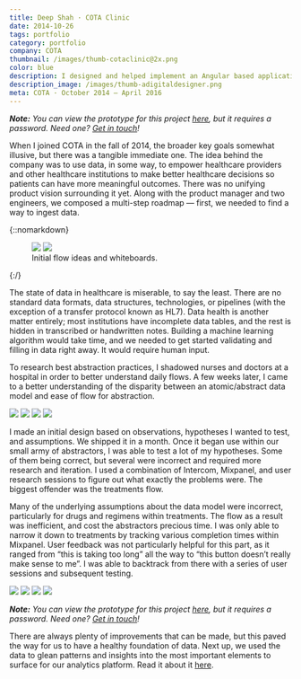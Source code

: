 ```yaml
---
title: Deep Shah · COTA Clinic
date: 2014-10-26
tags: portfolio
category: portfolio
company: COTA
thumbnail: /images/thumb-cotaclinic@2x.png
color: blue
description: I designed and helped implement an Angular based application to facilitate manual data ingestion, verification, and entry of medical records.
description_image: /images/thumb-adigitaldesigner.png
meta: COTA · October 2014 — April 2016
---
```


***Note:** You can view the prototype for this project [here](https://invis.io/2F5TH6BH5), but it requires a password. Need one? [Get in touch](mailto:hi@deepshah.com)!*

When I joined COTA in the fall of 2014, the broader key goals somewhat illusive, but there was a tangible immediate one. The idea behind the company was to use data, in some way, to empower healthcare providers and other healthcare institutions to make better healthcare decisions so patients can have more meaningful outcomes. There was no unifying product vision surrounding it yet. Along with the product manager and two engineers, we composed a multi-step roadmap — first, we needed to find a way to ingest data.

{::nomarkdown}
<figure>
<img src="/images/clinic-flow-1.jpeg">
<img src="/images/clinic-flow-2.jpeg">
<figcaption>Initial flow ideas and whiteboards.</figcaption>
</figure>
{:/}

The state of data in healthcare is miserable, to say the least. There are no standard data formats, data structures, technologies, or pipelines (with the exception of a transfer protocol known as HL7). Data health is another matter entirely; most institutions have incomplete data tables, and the rest is hidden in transcribed or handwritten notes. Building a machine learning algorithm would take time, and we needed to get started validating and filling in data right away. It would require human input.

To research best abstraction practices, I shadowed nurses and doctors at a hospital in order to better understand daily flows. A few weeks later, I came to a better understanding of the disparity between an atomic/abstract data model and ease of flow for abstraction.

<img src="/images/clinic-1.png">
<img src="/images/clinic-2.png">
<img src="/images/clinic-3.png">
<!-- <img src="/images/clinic-4.png"> -->
<img src="/images/clinic-5.png">

I made an initial design based on observations, hypotheses I wanted to test, and assumptions. We shipped it in a month. Once it began use within our small army of abstractors, I was able to test a lot of my hypotheses. Some of them being correct, but several were incorrect and required more research and iteration. I used a combination of Intercom, Mixpanel, and user research sessions to figure out what exactly the problems were. The biggest offender was the treatments flow.

Many of the underlying assumptions about the data model were incorrect, particularly for drugs and regimens within treatments. The flow as a result was inefficient, and cost the abstractors precious time. I was only able to narrow it down to treatments by tracking various completion times within Mixpanel. User feedback was not particularly helpful for this part, as it ranged from “this is taking too long” all the way to “this button doesn’t really make sense to me”. I was able to backtrack from there with a series of user sessions and subsequent testing.

<img src="/images/clinic-6.png">
<img src="/images/clinic-7.png">
<img src="/images/clinic-8.png">
<img src="/images/clinic-9.png">

***Note:** You can view the prototype for this project [here](https://invis.io/2F5TH6BH5), but it requires a password. Need one? [Get in touch](mailto:hi@deepshah.com)!*

There are always plenty of improvements that can be made, but this paved the way for us to have a healthy foundation of data. Next up, we used the data to glean patterns and insights into the most important elements to surface for our analytics platform. Read it about it [here](/cota-analytics/).
